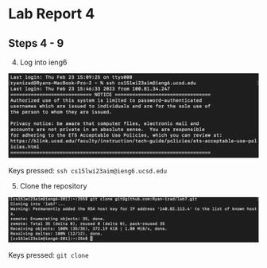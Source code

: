 # Lab Report 4

## Steps 4 - 9

4. Log into ieng6

![Image](ssh.png)

Keys pressed: `ssh cs15lwi23aim@ieng6.ucsd.edu` <enter>

5. Clone the repository 

![Image](clone.png)

Keys pressed: `git clone` <ctrl v> <enter>
  

